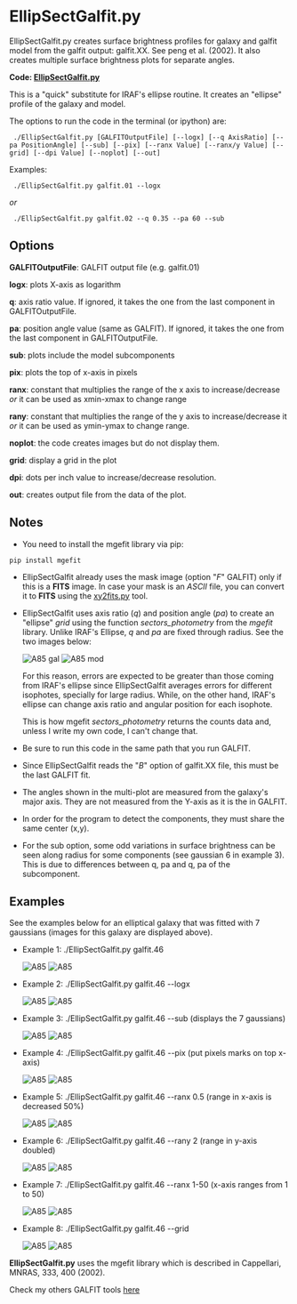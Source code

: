 
# EllipSectGalfit.py

EllipSectGalfit.py creates surface brightness profiles
for galaxy and galfit model from the galfit output: galfit.XX. 
See peng et al. (2002). It also creates multiple surface brightness 
plots for separate angles.  

**Code: [EllipSectGalfit.py](../EllipSectGalfit.py)**

This is a "quick" substitute for IRAF's ellipse
routine. It creates an "ellipse" profile of the galaxy
and model.

The options to run the code in the terminal (or ipython) are:

```
 ./EllipSectGalfit.py [GALFITOutputFile] [--logx] [--q AxisRatio] [--pa PositionAngle] [--sub] [--pix] [--ranx Value] [--ranx/y Value] [--grid] [--dpi Value] [--noplot] [--out]
 ```

Examples: 

```
 ./EllipSectGalfit.py galfit.01 --logx
```

*or* 

```
 ./EllipSectGalfit.py galfit.02 --q 0.35 --pa 60 --sub
```

## Options 

**GALFITOutputFile**: GALFIT output file  (e.g. galfit.01)

**logx**: plots X-axis as logarithm

**q**: axis ratio value. If ignored, it takes the one from the last component in GALFITOutputFile.

**pa**: position angle value (same as GALFIT). If ignored, it takes the one 
from the last component in GALFITOutputFile.

**sub**: plots include the model subcomponents

**pix**: plots the top of x-axis in pixels

**ranx**: constant that multiplies the range of the x axis to increase/decrease *or* 
it can be used as xmin-xmax to change range

**rany**: constant that multiplies the range of the y axis to increase/decrease it
*or* it can be used as ymin-ymax to change range.

**noplot**: the code creates images but do not display them.

**grid**: display a grid in the plot

**dpi**: dots per inch value to increase/decrease resolution.

**out**: creates output file from the data of the plot. 


## Notes

* You need to install the mgefit library via pip:  

```
pip install mgefit
```


* EllipSectGalfit already uses the mask image (option "*F*" GALFIT) only if this
    is a **FITS** image. In case your mask is an *ASCII* file, you can convert it to **FITS**
    using the [xy2fits.py](xy2fits.md) tool.


* EllipSectGalfit uses axis ratio (*q*) and position angle (*pa*) to create an "ellipse" *grid* 
    using the function *sectors_photometry* from the *mgefit* library. Unlike IRAF's Ellipse, 
    *q* and *pa* are fixed through radius. See the two images below: 

    ![A85 gal](../img/A85.img.png)
    ![A85 mod](../img/A85.img.mod.png)

    For this reason, errors are expected to 
    be greater than those coming from IRAF's ellipse since EllipSectGalfit 
    averages errors for different isophotes, specially for large radius. While, on the other hand, IRAF's ellipse
    can change axis ratio and angular position for each isophote. 
    
    This is how mgefit *sectors_photometry* returns the counts data and, unless I write my own code, I can't change that. 

* Be sure to run this code in the same path that you run GALFIT. 

* Since EllipSectGalfit reads the "*B*" option of galfit.XX file, this
    must be the last GALFIT fit. 

* The angles shown in the multi-plot are measured from the galaxy's major axis.
    They are not measured from the Y-axis as it is the in GALFIT.

* In order for the program to detect the components, they must share the same 
    center (x,y).

* For the sub option, some odd variations in surface brightness can 
    be seen along radius for some components (see gaussian 6 in example 3).
    This is due to differences between q, pa and q, pa of the subcomponent. 

## Examples

See the examples below for an elliptical galaxy that was fitted 
with 7 gaussians (images for this galaxy are displayed above). 

* Example 1: 
    ./EllipSectGalfit.py galfit.46 

    ![A85 ](../img/A85.png)
    ![A85 ](../img/A85.mul.png)

* Example 2:
    ./EllipSectGalfit.py galfit.46 --logx

    ![A85 ](../img/A85.log.png)
    ![A85 ](../img/A85.mul.log.png)

* Example 3: 
    ./EllipSectGalfit.py galfit.46 --sub
    (displays the 7 gaussians)

    ![A85 ](../img/A85.sub.png)
    ![A85 ](../img/A85.mul.sub.png)

* Example 4: 
    ./EllipSectGalfit.py galfit.46 --pix
    (put pixels marks on top x-axis)

    ![A85 ](../img/A85.pix.png)
    ![A85 ](../img/A85.mul.pix.png)

* Example 5: 
    ./EllipSectGalfit.py galfit.46 --ranx 0.5 
    (range in x-axis is decreased 50%)

    ![A85 ](../img/A85.ranx1.png)
    ![A85 ](../img/A85.mul.ranx1.png)

* Example 6: 
    ./EllipSectGalfit.py galfit.46 --rany 2 
    (range in y-axis doubled)

    ![A85 ](../img/A85.rany1.png)
    ![A85 ](../img/A85.mul.rany1.png)

* Example 7: 
    ./EllipSectGalfit.py galfit.46 --ranx 1-50 
    (x-axis ranges from 1 to 50)

    ![A85 ](../img/A85.ranx2.png)
    ![A85 ](../img/A85.mul.ranx2.png)

* Example 8: 
    ./EllipSectGalfit.py galfit.46 --grid 

    ![A85 ](../img/A85.grid.png)
    ![A85 ](../img/A85.mul.grid.png)


**EllipSectGalfit.py** uses the mgefit library which is
described in Cappellari, MNRAS, 333, 400 (2002).

Check my others GALFIT tools [here](../README.md)
 

